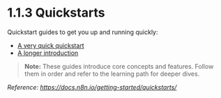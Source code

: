 # 1.1.3 Quickstarts

Quickstart guides to get you up and running quickly:

- [A very quick quickstart](1.1.3.1_A_very_quick_quickstart/README.md)
- [A longer introduction](1.1.3.2_A_longer_introduction/README.md)

> **Note:** These guides introduce core concepts and features. Follow them in order and refer to the learning path for deeper dives.

_Reference: https://docs.n8n.io/getting-started/quickstarts/_ 